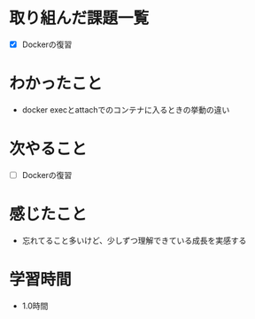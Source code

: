 # 取り組んだ課題一覧

- [x] Dockerの復習

# わかったこと

- docker execとattachでのコンテナに入るときの挙動の違い

# 次やること

- [ ] Dockerの復習

# 感じたこと

- 忘れてること多いけど、少しずつ理解できている成長を実感する

# 学習時間

- 1.0時間